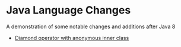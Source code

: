 # Java Language Changes 

A demonstration of some notable changes and additions after Java 8

- [Diamond operator with anonymous inner class](src/dev/hlybt/DiamondOpAnonymousInnerClass.java)


